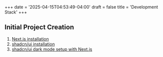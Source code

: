 +++
date = '2025-04-15T04:53:49-04:00'
draft = false
title = 'Development Stack'
+++

## Initial Project Creation

1. [Next.js installation](https://nextjs.org/docs/pages/getting-started/installation)
2. [shadcn/ui installation](https://ui.shadcn.com/docs/installation)
3. [shadcn/ui dark mode setup with Next.js](https://ui.shadcn.com/docs/dark-mode/next)